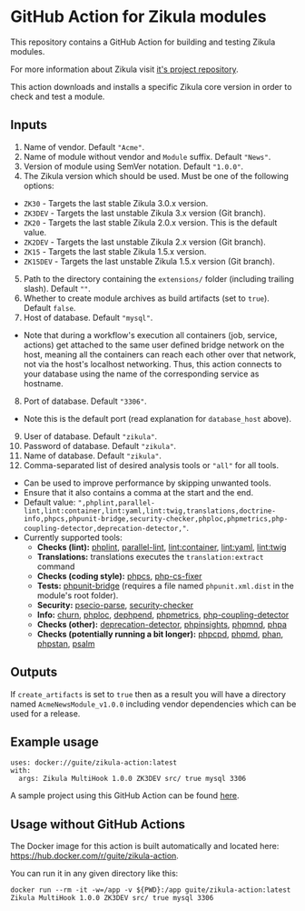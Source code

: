 # GitHub Action for Zikula modules

This repository contains a GitHub Action for building and testing Zikula modules.

For more information about Zikula visit [it's project repository](https://github.com/zikula/core/).

This action downloads and installs a specific Zikula core version in order to check and test a module.

## Inputs

1. Name of vendor. Default `"Acme"`.
2. Name of module without vendor and `Module` suffix. Default `"News"`.
3. Version of module using SemVer notation. Default `"1.0.0"`.
4. The Zikula version which should be used. Must be one of the following options:
  * `ZK30` - Targets the last stable Zikula 3.0.x version.
  * `ZK3DEV` - Targets the last unstable Zikula 3.x version (Git branch).
  * `ZK20` - Targets the last stable Zikula 2.0.x version. This is the default value.
  * `ZK2DEV` - Targets the last unstable Zikula 2.x version (Git branch).
  * `ZK15` - Targets the last stable Zikula 1.5.x version.
  * `ZK15DEV` - Targets the last unstable Zikula 1.5.x version (Git branch).
5. Path to the directory containing the `extensions/` folder (including trailing slash). Default `""`.
6. Whether to create module archives as build artifacts (set to `true`). Default `false`.
7. Host of database. Default `"mysql"`.
  * Note that during a workflow's execution all containers (job, service, actions) get attached to the same user defined bridge network on the host, meaning all the containers can reach each other over that network, not via the host's localhost networking. Thus, this action connects to your database using the name of the corresponding service as hostname.
8. Port of database. Default `"3306"`.
  * Note this is the default port (read explanation for `database_host` above).
9. User of database. Default `"zikula"`.
10. Password of database. Default `"zikula"`.
11. Name of database. Default `"zikula"`.
12. Comma-separated list of desired analysis tools or `"all"` for all tools.
  * Can be used to improve performance by skipping unwanted tools.
  * Ensure that it also contains a comma at the start and the end.
  * Default value: `",phplint,parallel-lint,lint:container,lint:yaml,lint:twig,translations,doctrine-info,phpcs,phpunit-bridge,security-checker,phploc,phpmetrics,php-coupling-detector,deprecation-detector,"`.
  * Currently supported tools:
    * **Checks (lint):** [phplint](https://github.com/overtrue/phplint), [parallel-lint](https://github.com/JakubOnderka/PHP-Parallel-Lint), [lint:container](https://symfony.com/blog/new-in-symfony-4-4-service-container-linter), [lint:yaml](https://symfony.com/doc/current/components/yaml.html#syntax-validation), [lint:twig](https://symfony.com/doc/current/templates.html#linting-twig-templates)
    * **Translations:** translations executes the `translation:extract` command
    * **Checks (coding style):** [phpcs](https://github.com/squizlabs/PHP_CodeSniffer), [php-cs-fixer](https://cs.symfony.com/)
    * **Tests:** [phpunit-bridge](https://symfony.com/doc/current/components/phpunit_bridge.html) (requires a file named `phpunit.xml.dist` in the module's root folder).
    * **Security:** [psecio-parse](https://github.com/psecio/parse), [security-checker](https://github.com/sensiolabs/security-checker)
    * **Info:** [churn](https://github.com/bmitch/churn-php), [phploc](https://github.com/sebastianbergmann/phploc), [dephpend](https://dephpend.com/), [phpmetrics](https://github.com/phpmetrics/PhpMetrics), [php-coupling-detector](https://akeneo.github.io/php-coupling-detector/)
    * **Checks (other):** [deprecation-detector](https://github.com/sensiolabs-de/deprecation-detector), [phpinsights](https://phpinsights.com/), [phpmnd](https://github.com/povils/phpmnd), [phpa](https://github.com/rskuipers/php-assumptions)
    * **Checks (potentially running a bit longer):** [phpcpd](https://github.com/sebastianbergmann/phpcpd), [phpmd](https://github.com/phpmd/phpmd), [phan](https://github.com/phan/phan), [phpstan](https://github.com/phpstan/phpstan), [psalm](https://github.com/vimeo/psalm)

## Outputs

If `create_artifacts` is set to `true` then as a result you will have a directory named `AcmeNewsModule_v1.0.0` including vendor dependencies which can be used for a release.

## Example usage

```
uses: docker://guite/zikula-action:latest
with:
  args: Zikula MultiHook 1.0.0 ZK3DEV src/ true mysql 3306
```

A sample project using this GitHub Action can be found [here](https://github.com/Guite/test-actions).

## Usage without GitHub Actions

The Docker image for this action is built automatically and located here: <https://hub.docker.com/r/guite/zikula-action>.

You can run it in any given directory like this:

```
docker run --rm -it -w=/app -v ${PWD}:/app guite/zikula-action:latest Zikula MultiHook 1.0.0 ZK3DEV src/ true mysql 3306
```
